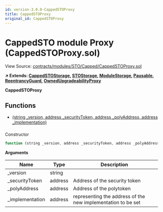 ```yaml
---
id: version-3.0.0-CappedSTOProxy
title: CappedSTOProxy
original_id: CappedSTOProxy
---
```


# CappedSTO module Proxy (CappedSTOProxy.sol)

View Source: [contracts/modules/STO/Capped/CappedSTOProxy.sol](../../../contracts/modules/STO/Capped/CappedSTOProxy.sol)

**↗ Extends: [CappedSTOStorage](CappedSTOStorage.md), [STOStorage](STOStorage.md), [ModuleStorage](ModuleStorage.md), [Pausable](Pausable.md), [ReentrancyGuard](ReentrancyGuard.md), [OwnedUpgradeabilityProxy](OwnedUpgradeabilityProxy.md)**

**CappedSTOProxy**

## Functions

- [(string _version, address _securityToken, address _polyAddress, address _implementation)](#)

### 

Constructor

```js
function (string _version, address _securityToken, address _polyAddress, address _implementation) public nonpayable ModuleStorage 
```

**Arguments**

| Name        | Type           | Description  |
| ------------- |------------- | -----|
| _version | string |  | 
| _securityToken | address | Address of the security token | 
| _polyAddress | address | Address of the polytoken | 
| _implementation | address | representing the address of the new implementation to be set | 


